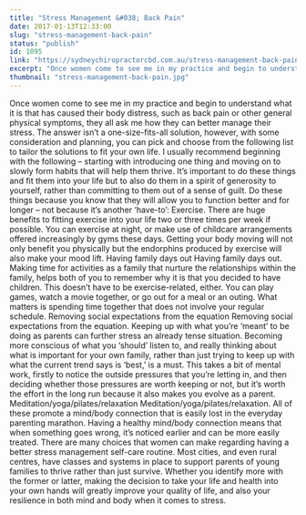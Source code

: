 ```yaml
---
title: "Stress Management &#038; Back Pain"
date: 2017-01-13T12:33:00
slug: "stress-management-back-pain"
status: "publish"
id: 1095
link: "https://sydneychiropractorcbd.com.au/stress-management-back-pain/"
excerpt: "Once women come to see me in my practice and begin to understand what it is that has caused their body distress, such as back pain or other general physical symptoms, they all ask me how they can better manage their stress. The answer isn’t a one-size-fits-all solution, however, with some consideration and planning, you [&hellip;]"
thumbnail: "stress-management-back-pain.jpg"
---
```


Once women come to see me in my practice and begin to understand what it is that has caused their body distress, such as back pain or other general physical symptoms, they all ask me how they can better manage their stress. The answer isn’t a one-size-fits-all solution, however, with some consideration and planning, you can pick and choose from the following list to tailor the solutions to fit your own life. I usually recommend beginning with the following – starting with introducing one thing and moving on to slowly form habits&nbsp;that will help them thrive. It’s important to do these things and fit them into your life but to also do them in a spirit of generosity to yourself, rather than committing to them out of a sense of guilt. Do these things because you know that they will allow you to function better and for longer – not because it’s another ‘have-to’: Exercise. There are huge benefits to fitting exercise into your life two or three times per week if possible. You can exercise at night, or make use of childcare arrangements offered increasingly by gyms these days. Getting your body moving will not only benefit you physically but the endorphins produced by exercise will also make your mood lift. Having family days out Having family days out. Making time for activities as a family that nurture the relationships within the family, helps both of you to remember why it is that you decided to have children. This doesn’t have to be exercise-related, either. You can play games, watch a movie together, or go out for a meal or an outing. What matters is spending time together that does not involve your regular schedule. Removing social expectations from the equation Removing social expectations from the equation. Keeping up with what you’re ‘meant’ to be doing as parents can further stress an already tense situation. Becoming more conscious of what you ‘should’ listen to, and really thinking about what is important for your own family, rather than just trying to keep up with what the current trend says is ‘best,’ is a must. This takes a bit of mental work, firstly to notice the outside pressures that you’re letting in, and then deciding whether those pressures are worth keeping or not, but it’s worth the effort in the long run because it also makes you evolve as a parent. Meditation/yoga/pilates/relaxation Meditation/yoga/pilates/relaxation. All of these promote a mind/body connection that is easily lost in the everyday parenting marathon. Having a healthy mind/body connection means that when something goes wrong, it’s noticed earlier and can be more easily treated. There are many choices that women can make regarding having a better stress management self-care routine. Most cities, and even rural centres, have classes and systems in place to support parents of young families to thrive rather than just survive. Whether you identify more with the former or latter, making the decision to take your life and health into your own hands will greatly improve your quality of life, and also your resilience in both mind and body when it comes to stress.
